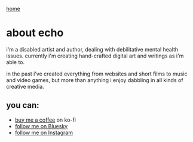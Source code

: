 [home](/)
# about echo

i'm a disabled artist and author, dealing with debilitative mental health issues. currently i'm creating hand-crafted digital art and writings as i'm able to. 

in the past i've created everything from websites and short films to music and video games, but more than anything i enjoy dabbling in all kinds of creative media. 

## you can:
- [buy me a coffee](https://ko-fi.com/echo "buy echo a coffee") on ko-fi
- [follow me on Bluesky](https://bsky.app/profile/echoesofit.bsky.social) 
- [follow me on Instagram](https://www.instagram.com/echoesofit)